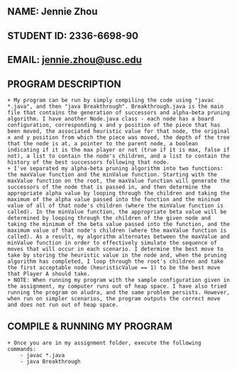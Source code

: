 ## NAME: Jennie Zhou
## STUDENT ID: 2336-6698-90
## EMAIL: jennie.zhou@usc.edu

## PROGRAM DESCRIPTION
	+ My program can be run by simply compiling the code using "javac *.java", and then "java Breakthrough". Breakthrough.java is the main file that contains the generation of successors and alpha-beta pruning algorithm. I have another Node.java class - each node has a board configuration, corresponding x and y position of the piece that has been moved, the associated heuristic value for that node, the original x and y position from which the piece was moved, the depth of the tree that the node is at, a pointer to the parent node, a boolean indicating if it is the max player or not (true if it is max, false if not), a list to contain the node's children, and a list to contain the history of the best successors following that node. 
	+ I've separated my alpha-beta pruning algorithm into two functions: the maxValue function and the minValue function. Starting with the maxValue function on the root, the maxValue function will generate the successors of the node that is passed in, and then determine the appropriate alpha value by looping through the children and taking the maximum of the alpha value passed into the function and the mininum value of all of that node's children (where the minValue function is called). In the minValue function, the appropriate beta value will be determined by looping through the children of the given node and taking the minimum of the beta value passed into the function, and the maximum value of that node's children (where the maxValue function is called). As a result, my algorithm alternates between the maxValue and minValue function in order to effectively simulate the sequence of moves that will occur in each scenario. I determine the best move to take by storing the heuristic value in the node and, when the pruning algorithm has completed, I loop through the root's children and take the first acceptable node (heuristicValue == 1) to be the best move that Player A should take.
	+ NOTE: When running my program with the sample configuration given in the assignment, my computer runs out of heap space. I have also tried running the program on aludra, and the same problem persists. However, when run on simpler scenarios, the program outputs the correct move and does not run out of heap space.  

## COMPILE & RUNNING MY PROGRAM
	+ Once you are in my assignment folder, execute the following commands:
		- javac *.java
		- java Breakthrough

